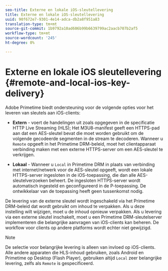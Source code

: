 ```yaml
---
seo-title: Externe en lokale iOS-sleutellevering
title: Externe en lokale iOS-sleutellevering
uuid: 90f672e7-9301-4e14-adca-db2a8f951a83
translation-type: tm+mt
source-git-commit: 1b9792a10ad606b99b6639799ac2aacb707b2af5
workflow-type: tm+mt
source-wordcount: '245'
ht-degree: 0%

---
```



# Externe en lokale iOS sleutellevering {#remote-and-local-ios-key-delivery}

Adobe Primetime biedt ondersteuning voor de volgende opties voor het leveren van sleutels aan iOS-clients:

* **Extern**  - voert de handelingen uit zoals opgegeven in de specificatie HTTP Live Streaming (HLS); Het M3U8-manifest geeft een HTTPS-pad aan dat een AES-sleutel bevat die moet worden gebruikt om de volgende gecodeerde segmenten in de stream te decoderen. Wanneer u `Remote` opgeeft in het Primetime DRM-beleid, moet het clientapparaat verbinding maken met een externe HTTPS-server om een AES-sleutel te verkrijgen.

* **Lokaal**  - Wanneer u  `Local` in Primetime DRM in plaats van verbinding met internet/netwerk voor de AES-sleutel opgeeft, wordt een lokale HTTPS-server ingesloten in de iOS-toepassing, die dan alle AES-sleutelverzoeken beheert. De ingesloten HTTPS-server wordt automatisch ingesteld en geconfigureerd in de P-toepassing. De ontwikkelaar van de toepassing heeft geen tussenkomst nodig.

De levering van de externe sleutel wordt ingeschakeld via het Primetime DRM-beleid dat wordt gebruikt om inhoud te verpakken. Als u deze instelling wilt wijzigen, moet u de inhoud opnieuw verpakken. Als u levering via een externe sleutel inschakelt, moet u een Primetime DRM-sleutelserver implementeren die belangrijke aanvragen van iOS-clients kan beheren. De workflow voor clients op andere platforms wordt echter niet gewijzigd.

>[!NOTE]
>
>De selectie voor belangrijke levering is alleen van invloed op iOS-clients. Alle andere apparaten die HLS-inhoud gebruiken, zoals Android en Primetime op Desktop (Flash Player), gebruiken altijd `Local` zeer belangrijke levering, zelfs als `Remote` is gespecificeerd.

